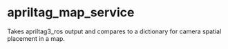 # apriltag_map_service
Takes apriltag3_ros output and compares to a dictionary for camera spatial placement in a map.
